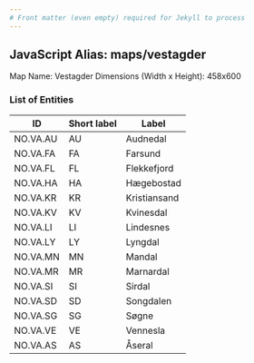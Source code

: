 ```yaml
---
# Front matter (even empty) required for Jekyll to process
---
```


## JavaScript Alias: maps/vestagder

Map Name: Vestagder
Dimensions (Width x Height): 458x600





### List of Entities

ID | Short label | Label
---|---|---|
NO.VA.AU|AU|Audnedal
NO.VA.FA|FA|Farsund
NO.VA.FL|FL|Flekkefjord
NO.VA.HA|HA|Hægebostad
NO.VA.KR|KR|Kristiansand
NO.VA.KV|KV|Kvinesdal
NO.VA.LI|LI|Lindesnes
NO.VA.LY|LY|Lyngdal
NO.VA.MN|MN|Mandal
NO.VA.MR|MR|Marnardal
NO.VA.SI|SI|Sirdal
NO.VA.SD|SD|Songdalen
NO.VA.SG|SG|Søgne
NO.VA.VE|VE|Vennesla
NO.VA.AS|AS|Åseral

